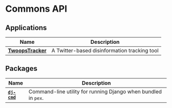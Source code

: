 # Commons API

## Applications

| Name                                            | Description                                  |
| ----------------------------------------------- | -------------------------------------------- |
| [**TwoopsTracker**](./twoops_tracker/README.md) | A Twitter-based disinformation tracking tool |

## Packages

| Name                               | Description                                                    |
| ---------------------------------- | -------------------------------------------------------------- |
| [**`dj-cmd`**](./dj-cmd/README.md) | Command-line utility for running Django when bundled in `pex`. |

